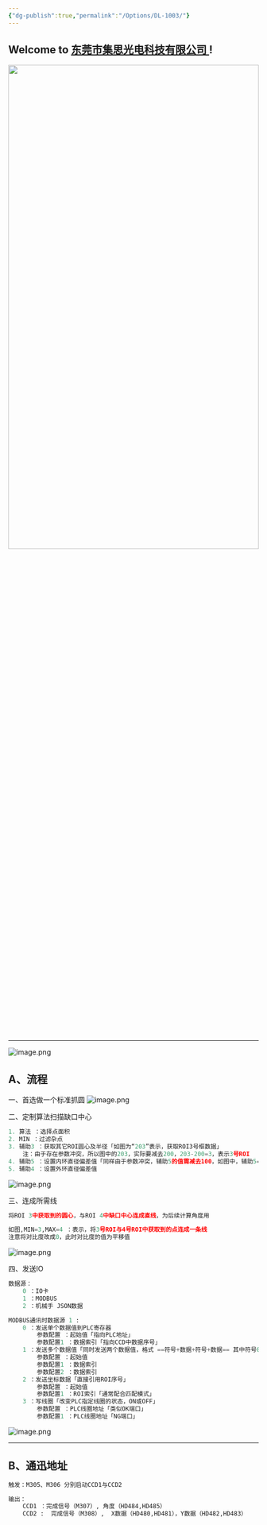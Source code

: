 ```yaml
---
{"dg-publish":true,"permalink":"/Options/DL-1003/"}
---
```


## Welcome to [东莞市集思光电科技有限公司 ](https://jisicn.top) ! 

<div align="center"><img src="https://tc.899900.xyz/img/202303301656475.jpg" width="100%" height="50%"></img></div>

---

![image.png](https://tc.899900.xyz/img/202407261113174.png)

## A、流程

一、首选做一个标准抓圆
![image.png](https://tc.899900.xyz/img/202407251318170.png)

二、定制算法扫描缺口中心

```python
1. 算法 ：选择点面积
2. MIN ：过滤杂点
3. 辅助3 ：获取其它ROI圆心及半径「如图为“203”表示，获取ROI3号框数据」
	注：由于存在参数冲突，所以图中的203，实际要减去200，203-200=3，表示3号ROI
4. 辅助5 ：设置内环直径偏差值「同样由于参数冲突，辅助5的值需减去100，如图中，辅助5=113，113-100=13，表示为ROI 3中获取到的直径减去13为ROI 4定制算法所需要的内环直径」
5. 辅助4 ：设置外环直径偏差值
```

![image.png](https://tc.899900.xyz/img/202407251322939.png)

三、连成所需线

```python
将ROI 3中获取到的圆心，与ROI 4中缺口中心连成直线，为后续计算角度用

如图,MIN=3,MAX=4 ：表示，将3号ROI与4号ROI中获取到的点连成一条线
注意将对比度改成0，此时对比度的值为平移值
```

![image.png](https://tc.899900.xyz/img/202407251334876.png)

四、发送IO

```python
数据源：
	0 ：IO卡
	1 ：MODBUS
	2 ：机械手 JSON数据

MODBUS通讯时数据源 1 :
	0 ：发送单个数据值到PLC寄存器
		参数配置 ：起始值「指向PLC地址」
		参数配置1 ：数据索引「指向CCD中数据序号」
	1 ：发送多个数据值「同时发送两个数据值，格式 ==符号+数据+符号+数据== 其中符号0为+，1为-」
		参数配置 ：起始值
		参数配置1 ：数据索引
		参数配置2 ：数据索引
	2 ：发送坐标数据「直接引用ROI序号」
		参数配置 ：起始值
		参数配置1 ：ROI索引「通常配合匹配模式」
	3 ：写线圈「改变PLC指定线圈的状态，ON或OFF」
		参数配置 ：PLC线圈地址「类似OK端口」
		参数配置1 ：PLC线圈地址「NG端口」
```

![image.png](https://tc.899900.xyz/img/202407261104108.png)

---

## B、通迅地址
```python
触发：M305、M306 分别启动CCD1与CCD2

输出：
	CCD1 ：完成信号（M307）, 角度（HD484,HD485）
	CCD2 :  完成信号（M308）,  X数据（HD480,HD481），Y数据（HD482,HD483）
```


